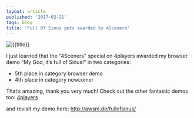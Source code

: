 ```yaml
---
layout: article
published: '2017-02-21'
tags: blog
title: 'Full Of Sinus gets awarded by 4Sceners'
---
```


![{{title}}](../../assets/img/blog/fullofsinus.png)

I just learned that the “4Sceners” special on 4players awarded my browser demo “My God, it’s full of Sinus!” in two categories:

* 5th place in category browser demo
* 4th place in category newcomer

That’s amazing, thank you very much!
Check out the other fantastic demos too: <a href="http://www.4players.de/4players.php/dispbericht/Spielkultur/Special/7020/81601/0/4Sceners.html">4players</a>

and revisit my demo here: <a href="http://awsm.de/fullofsinus/">http://awsm.de/fullofsinus/</a>